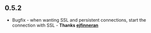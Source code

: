 ## 0.5.2

* Bugfix - when wanting SSL and persistent connections, start the connection with SSL - **Thanks [ejfinneran](https://github.com/ejfinneran)**
